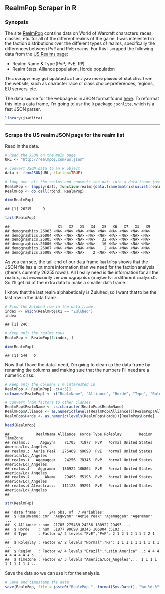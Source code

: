 
## RealmPop Scraper in R

### Synopsis

The site [RealmPop]("http://realmpop.com/") contains data on World of Warcraft characters, races, classes, etc. for all of the different realms of the game. I was interested in the faction distributions over the different types of realms, specifically the differences between PvP and PvE realms. For this I scraped the following data from the [US Realms page]("https://realmpop.com/us.html"):

* Realm: Name & Type (PvP, PvE, RP)
* Realm Stats: Alliance population, Horde population

This scraper may get updated as I analyze more pieces of statistics from the website, such as character race or class choice preferences, regions, EU servers, etc.

The data source for the webpage is in JSON format found [here]("http://realmpop.com/us.json"). To reformat this into a data frame, I'm going to use the `R` package `jsonlite`, which is a fast JSON parser.




```r
library(jsonlite)
```

***

### Scrape the US realm JSON page for the realm list

Read in the data.


```r
# Read the JSON on the main page
URL <- "http://realmpop.com/us.json"

# convert JSON data to an R object
data <- fromJSON(URL, flatten=TRUE)

# loop over all the realms and converts the data into a data frame (assuming 9 columns of variables)
RealmPop <- lapply(data, function(realm){data.frame(matrix(unlist(realm), ncol=9, byrow=T))})
RealmPop <- do.call(rbind, RealmPop)

dim(RealmPop)
```

```
## [1] 26255     9
```

```r
tail(RealmPop)
```

```
##                      X1   X2   X3   X4   X5   X6   X7   X8   X9
## demographics.26003 <NA> <NA> <NA> <NA> <NA> <NA> <NA> <NA> <NA>
## demographics.26004 <NA> <NA> <NA> <NA> <NA> <NA> <NA> <NA> <NA>
## demographics.26005 <NA> <NA> <NA> <NA>   32 <NA> <NA> <NA> <NA>
## demographics.26006 <NA> <NA> <NA> <NA>   16 <NA> <NA> <NA> <NA>
## demographics.26007 <NA> <NA> <NA> <NA>    2 <NA> <NA> <NA> <NA>
## demographics.26008 <NA> <NA> <NA>    2 <NA> <NA> <NA> <NA> <NA>
```

As you can see, the tail-end of our data frame `RealmPop` shows that the JSON file has a lot more information than we need for the faction analysis (there's currently 26255 rows!). All I really need is the information for all the realms, not necessarily the demographics (maybe for a different analysis!). So I'll get rid of the extra data to make a smaller data frame.

I know that the last realm alphabetically is Zuluhed, so I want that to be the last row in the data frame.


```r
# Find the Zuluhed row in the data frame
index <- which(RealmPop$X1 == "Zuluhed")
index
```

```
## [1] 246
```

```r
# Keep only the realms rows
RealmPop <- RealmPop[1:index, ] 

dim(RealmPop)
```

```
## [1] 246   9
```

Now that I have the data I need, I'm going to clean up the data frame by renaming the columns and making sure that the numbers I'll need are a numeric class.


```r
# Keep only the columns I'm interested in
RealmPop <- RealmPop[ -c(4:5)]
colnames(RealmPop) <- c("RealmName", "Alliance", "Horde", "Type", "Roleplay", "Region", "TimeZone")

# Convert from factors to other classes
RealmPop$RealmName <- as.character(RealmPop$RealmName)
RealmPop$Alliance <- as.numeric(levels(RealmPop$Alliance))[RealmPop$Alliance]
RealmPop$Horde <- as.numeric(levels(RealmPop$Horde))[RealmPop$Horde]

head(RealmPop)
```

```
##            RealmName Alliance  Horde Type Roleplay        Region           TimeZone
## realms.1     Aegwynn    71705  71877  PvP   Normal United States America/Los_Angeles
## realms.2  Aerie Peak   275469  90698  PvE   Normal United States America/Los_Angeles
## realms.3   Agamaggan    24256  28345  PvP   Normal United States America/Los_Angeles
## realms.4    Aggramar   180922 106804  PvE   Normal United States America/Los_Angeles
## realms.5       Akama    29495  55193  PvP   Normal United States America/Los_Angeles
## realms.6 Alexstrasza   111128  59291  PvE   Normal United States America/Los_Angeles
## 
```

```r
str(RealmPop)
```

```
## 'data.frame':	246 obs. of  7 variables:
##  $ RealmName: chr  "Aegwynn" "Aerie Peak" "Agamaggan" "Aggramar" ...
##  $ Alliance : num  71705 275469 24256 180922 29495 ...
##  $ Horde    : num  71877 90698 28345 106804 55193 ...
##  $ Type     : Factor w/ 2 levels "PvE","PvP": 2 1 2 1 2 1 1 2 2 1 ...
##  $ Roleplay : Factor w/ 2 levels "Normal","RP": 1 1 1 1 1 1 1 1 1 1 ...
##  $ Region   : Factor w/ 4 levels "Brazil","Latin America",..: 4 4 4 4 4 4 4 4 4 3 ...
##  $ TimeZone : Factor w/ 3 levels "America/Los_Angeles",..: 1 1 1 1 1 1 1 1 1 3 ...
```

Save the data so we can use it for the analysis.


```r
# Save and timestamp the data
save(RealmPop, file = paste0("RealmPop_", format(Sys.Date(), "%m-%d-%Y"), ".Rda"))
```


